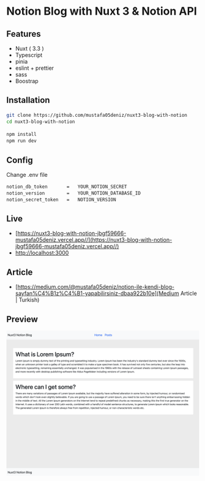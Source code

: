 # Notion Blog with Nuxt 3 & Notion API



## Features

- Nuxt ( 3.3 )
- Typescript
- pinia
- eslint + prettier
- sass
- Boostrap

## Installation

```bash
git clone https://github.com/mustafa05deniz/nuxt3-blog-with-notion
cd nuxt3-blog-with-notion

npm install
npm run dev
```

## Config

Change .env file

```bash
notion_db_token       =   YOUR_NOTION_SECRET
notion_version        =   YOUR_NOTION_DATABASE_ID
notion_secret_token   =   NOTION_VERSION
```



## Live

- [https://nuxt3-blog-with-notion-jbgf59666-mustafa05deniz.vercel.app//](https://nuxt3-blog-with-notion-jbgf59666-mustafa05deniz.vercel.app//)
- [http://localhost:3000](http://localhost:3000)

## Article

- [https://medium.com/@mustafa05deniz/notion-ile-kendi-blog-sayfan%C4%B1z%C4%B1-yapabilirsiniz-dbaa922b10e](Medium Article | Turkish)

## Preview

![./nuxt3-blog.png](./nuxt3-blog.png)
